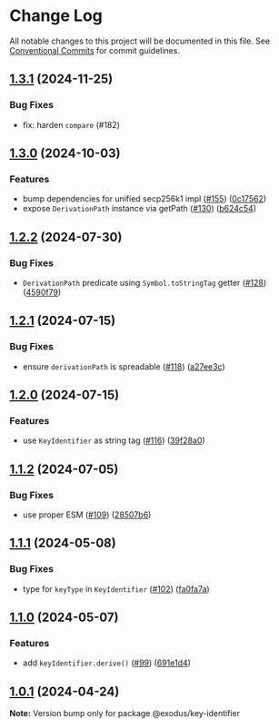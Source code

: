 # Change Log

All notable changes to this project will be documented in this file.
See [Conventional Commits](https://conventionalcommits.org) for commit guidelines.

## [1.3.1](https://github.com/ExodusMovement/exodus-oss/compare/@exodus/key-identifier@1.3.0...@exodus/key-identifier@1.3.1) (2024-11-25)

### Bug Fixes

- fix: harden `compare` (#182)

## [1.3.0](https://github.com/ExodusMovement/exodus-oss/compare/@exodus/key-identifier@1.2.2...@exodus/key-identifier@1.3.0) (2024-10-03)

### Features

- bump dependencies for unified secp256k1 impl ([#155](https://github.com/ExodusMovement/exodus-oss/issues/155)) ([0c17562](https://github.com/ExodusMovement/exodus-oss/commit/0c17562650812567927a83063a8b4a163bb3c1b7))
- expose `DerivationPath` instance via getPath ([#130](https://github.com/ExodusMovement/exodus-oss/issues/130)) ([b624c54](https://github.com/ExodusMovement/exodus-oss/commit/b624c546b1a4d7ff4cdce10933a24ab50981dfcd))

## [1.2.2](https://github.com/ExodusMovement/exodus-oss/compare/@exodus/key-identifier@1.2.1...@exodus/key-identifier@1.2.2) (2024-07-30)

### Bug Fixes

- `DerivationPath` predicate using `Symbol.toStringTag` getter ([#128](https://github.com/ExodusMovement/exodus-oss/issues/128)) ([4590f79](https://github.com/ExodusMovement/exodus-oss/commit/4590f79c23189a51e92f454664a34901b9e3f03e))

## [1.2.1](https://github.com/ExodusMovement/exodus-oss/compare/@exodus/key-identifier@1.2.0...@exodus/key-identifier@1.2.1) (2024-07-15)

### Bug Fixes

- ensure `derivationPath` is spreadable ([#118](https://github.com/ExodusMovement/exodus-oss/issues/118)) ([a27ee3c](https://github.com/ExodusMovement/exodus-oss/commit/a27ee3ce2d4c5266f46bbffa5075ad703a5b66e0))

## [1.2.0](https://github.com/ExodusMovement/exodus-oss/compare/@exodus/key-identifier@1.1.2...@exodus/key-identifier@1.2.0) (2024-07-15)

### Features

- use `KeyIdentifier` as string tag ([#116](https://github.com/ExodusMovement/exodus-oss/issues/116)) ([39f28a0](https://github.com/ExodusMovement/exodus-oss/commit/39f28a0875d62e04527c980da702675574c39f25))

## [1.1.2](https://github.com/ExodusMovement/exodus-oss/compare/@exodus/key-identifier@1.1.1...@exodus/key-identifier@1.1.2) (2024-07-05)

### Bug Fixes

- use proper ESM ([#109](https://github.com/ExodusMovement/exodus-oss/issues/109)) ([28507b6](https://github.com/ExodusMovement/exodus-oss/commit/28507b6e1494deab2a0d2e5085a900fcf870214a))

## [1.1.1](https://github.com/ExodusMovement/exodus-oss/compare/@exodus/key-identifier@1.1.0...@exodus/key-identifier@1.1.1) (2024-05-08)

### Bug Fixes

- type for `keyType` in `KeyIdentifier` ([#102](https://github.com/ExodusMovement/exodus-oss/issues/102)) ([fa0fa7a](https://github.com/ExodusMovement/exodus-oss/commit/fa0fa7aed39353e18d517e1a4682a527089e9dd5))

## [1.1.0](https://github.com/ExodusMovement/exodus-oss/compare/@exodus/key-identifier@1.0.1...@exodus/key-identifier@1.1.0) (2024-05-07)

### Features

- add `keyIdentifier.derive()` ([#99](https://github.com/ExodusMovement/exodus-oss/issues/99)) ([691e1d4](https://github.com/ExodusMovement/exodus-oss/commit/691e1d49f8d6cbfc726cd8fb49abf07cbdf37148))

## [1.0.1](https://github.com/ExodusMovement/exodus-oss/compare/@exodus/key-identifier@1.0.0...@exodus/key-identifier@1.0.1) (2024-04-24)

**Note:** Version bump only for package @exodus/key-identifier
